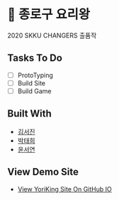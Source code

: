 # 🍳 종로구 요리왕

2020 SKKU CHANGERS 출품작

## Tasks To Do

- [ ] ProtoTyping
- [ ] Build Site
- [ ] Build Game

## Built With

- [김서진](https://github.com/SeojinSeojin)
- [박태희](https://github.com/jain0801)
- [윤서연](https://github.com/minakusi)

## View Demo Site

- [View YoriKing Site On GitHub IO](https://seojinseojin.github.io/yoriking-2020skkkulikelion/)
